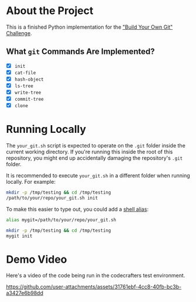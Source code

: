 # About the Project
This is a finished Python implementation for the 
["Build Your Own Git" Challenge](https://codecrafters.io/challenges/git).

## What `git` Commands Are Implemented?
- [x] `init` 
- [x] `cat-file`
- [x] `hash-object` 
- [x] `ls-tree` 
- [x] `write-tree`
- [x] `commit-tree`
- [x] `clone`

# Running Locally

The `your_git.sh` script is expected to operate on the `.git` folder inside the
current working directory. If you're running this inside the root of this
repository, you might end up accidentally damaging the repository's `.git`
folder.

It is recommended to execute `your_git.sh` in a different folder when running locally.
For example:

```sh
mkdir -p /tmp/testing && cd /tmp/testing
/path/to/your/repo/your_git.sh init
```

To make this easier to type out, you could add a
[shell alias](https://shapeshed.com/unix-alias/):

```sh
alias mygit=/path/to/your/repo/your_git.sh

mkdir -p /tmp/testing && cd /tmp/testing
mygit init
```
# Demo Video
Here's a video of the code being run in the codecrafters test environment.

https://github.com/user-attachments/assets/31761ebf-4cc8-40fb-bc3b-a3427e6b98dd